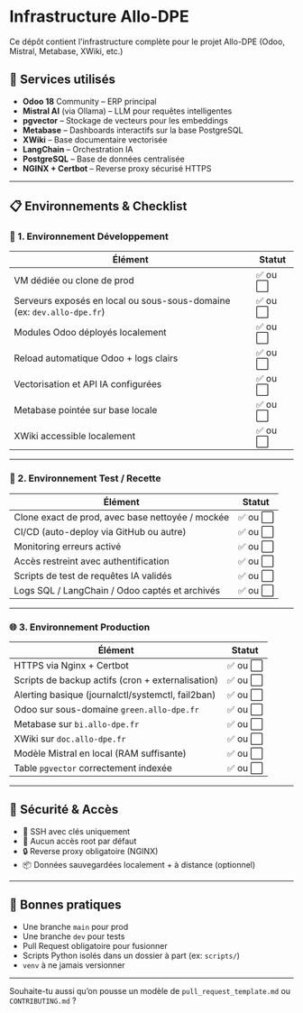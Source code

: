 # Infrastructure Allo-DPE

Ce dépôt contient l'infrastructure complète pour le projet Allo-DPE (Odoo, Mistral, Metabase, XWiki, etc.)

## 🧩 Services utilisés

- **Odoo 18** Community – ERP principal
- **Mistral AI** (via Ollama) – LLM pour requêtes intelligentes
- **pgvector** – Stockage de vecteurs pour les embeddings
- **Metabase** – Dashboards interactifs sur la base PostgreSQL
- **XWiki** – Base documentaire vectorisée
- **LangChain** – Orchestration IA
- **PostgreSQL** – Base de données centralisée
- **NGINX + Certbot** – Reverse proxy sécurisé HTTPS

---

## 📋 Environnements & Checklist

### 🔧 1. Environnement **Développement**

| Élément             | Statut         |
|---------------------|----------------|
| VM dédiée ou clone de prod            | ✅ ou ⬜️ |
| Serveurs exposés en local ou sous-sous-domaine (ex: `dev.allo-dpe.fr`) | ✅ ou ⬜️ |
| Modules Odoo déployés localement      | ✅ ou ⬜️ |
| Reload automatique Odoo + logs clairs | ✅ ou ⬜️ |
| Vectorisation et API IA configurées   | ✅ ou ⬜️ |
| Metabase pointée sur base locale      | ✅ ou ⬜️ |
| XWiki accessible localement           | ✅ ou ⬜️ |

---

### 🧪 2. Environnement **Test / Recette**

| Élément             | Statut         |
|---------------------|----------------|
| Clone exact de prod, avec base nettoyée / mockée | ✅ ou ⬜️ |
| CI/CD (auto-deploy via GitHub ou autre)          | ✅ ou ⬜️ |
| Monitoring erreurs activé                         | ✅ ou ⬜️ |
| Accès restreint avec authentification             | ✅ ou ⬜️ |
| Scripts de test de requêtes IA validés            | ✅ ou ⬜️ |
| Logs SQL / LangChain / Odoo captés et archivés    | ✅ ou ⬜️ |

---

### 🌐 3. Environnement **Production**

| Élément             | Statut         |
|---------------------|----------------|
| HTTPS via Nginx + Certbot             | ✅ ou ⬜️ |
| Scripts de backup actifs (cron + externalisation) | ✅ ou ⬜️ |
| Alerting basique (journalctl/systemctl, fail2ban) | ✅ ou ⬜️ |
| Odoo sur sous-domaine `green.allo-dpe.fr`         | ✅ ou ⬜️ |
| Metabase sur `bi.allo-dpe.fr`                     | ✅ ou ⬜️ |
| XWiki sur `doc.allo-dpe.fr`                       | ✅ ou ⬜️ |
| Modèle Mistral en local (RAM suffisante)          | ✅ ou ⬜️ |
| Table `pgvector` correctement indexée             | ✅ ou ⬜️ |

---

## 🔐 Sécurité & Accès

- 🔑 SSH avec clés uniquement
- 🚫 Aucun accès root par défaut
- 🔒 Reverse proxy obligatoire (NGINX)
- 📦 Données sauvegardées localement + à distance (optionnel)

---

## 🧠 Bonnes pratiques

- Une branche `main` pour prod
- Une branche `dev` pour tests
- Pull Request obligatoire pour fusionner
- Scripts Python isolés dans un dossier à part (ex: `scripts/`)
- `venv` à ne jamais versionner

---

Souhaite-tu aussi qu’on pousse un modèle de `pull_request_template.md` ou `CONTRIBUTING.md` ?
